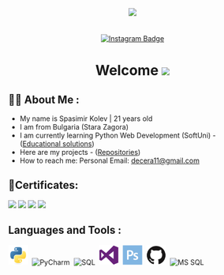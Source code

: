 <div id="header" align="center">
  <img src="https://cdn.discordapp.com/attachments/837093180783722536/1019666918602444850/laptop-illustration-2-removebg-preview.png" width="150"/>
  <div id="badges">
    <br></br>
  </a>
  <a href="https://www.instagram.com/spasimirk_8/?hl=bg">
    <img src="https://img.shields.io/badge/Instagram-critical?style=for-the-badge&logo=instagram&logoColor=white" alt="Instagram Badge"/>
  </a>
<h1 align="center" >
  Welcome
  <img src="https://media.giphy.com/media/hvRJCLFzcasrR4ia7z/giphy.gif" width="35px"/>
 </h1>
 </div>
</div>

## :man_technologist: About Me :
 - My name is Spasimir Kolev | 21 years old
 - I am from Bulgaria (Stara Zagora)
 - I am currently learning Python Web Development (SoftUni) - ([Educational solutions](https://github.com/dobri-ivanov/Coding-SoftUni-CSharp))
 - Here are my projects - ([Repositories](https://github.com/dobri-ivanov?tab=repositories))
 - How to reach me:  Personal Email: decera11@gmail.com

## 📑Certificates:
 <div>  
  <img src=https://github.com/spasimirkolev/spasimirkolev/assets/122892460/6e8e05d5-e2d3-47a2-8c67-d803dcfb0deb width="24%"/>
  <img src=https://github.com/spasimirkolev/spasimirkolev/assets/122892460/32bb9e8f-7cba-4bd0-b3a8-da0d5aded35a width="24%"/>
  <img src=https://github.com/spasimirkolev/spasimirkolev/assets/122892460/b7476a0b-41b1-40dd-b886-96459140270f width="24%"/>
  <img src=https://github.com/spasimirkolev/spasimirkolev/assets/122892460/8d6afceb-eb36-4d2f-b5c0-d74286960f31 width="24%"/>
</div>

## Languages and Tools :
<div>
  <img src="https://raw.githubusercontent.com/devicons/devicon/1119b9f84c0290e0f0b38982099a2bd027a48bf1/icons/python/python-original.svg" title="Python" alt="Python" width="40" height="40"/>&nbsp;
  <img src="https://storage.caktusgroup.com/media/blog-images/logo.png" title="PyCharm" alt="PyCharm" width="40" height="40"/>&nbsp;
  <img src="https://cdn.discordapp.com/attachments/837093180783722536/1099275708079022160/pngwing.com.png" title="SQL" alt="SQL" width="40" height="40"/>&nbsp;
  <img src="https://github.com/devicons/devicon/blob/master/icons/visualstudio/visualstudio-plain.svg" title="Visual Studio" alt="VS" width="40" height="40"/>&nbsp;
  <img src="https://github.com/devicons/devicon/blob/master/icons/photoshop/photoshop-plain.svg"  title="Photoshop" alt="PS" width="40" height="40"/>&nbsp;
  <img src="https://github.com/devicons/devicon/blob/master/icons/github/github-original.svg" title="Github" alt="GITHUB" width="40" height="40"/>&nbsp;
  <img src="https://cdn.discordapp.com/attachments/837093180783722536/1099276235596640306/kisspng-logo-brand-white-font-dior-logo-5b170a9fa0dbd2.5398644215282367036589.png" title="MS SQL" alt="MS SQL" width="80" height="40"/>&nbsp;
</div>

